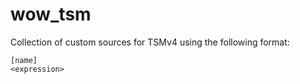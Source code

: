 # wow_tsm

Collection of custom sources for TSMv4 using the following format:
```
[name]
<expression>
```
